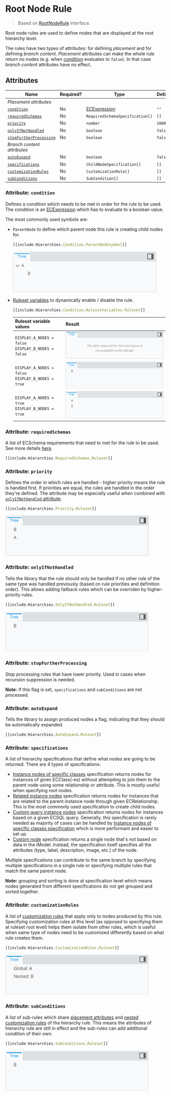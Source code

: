 # Root Node Rule

> Based on [RootNodeRule]($presentation-common) interface.

Root node rules are used to define nodes that are displayed at the root hierarchy level.

The rules have two types of attributes: for defining *placement* and for defining *branch content*. *Placement* attributes can make the whole rule return no nodes (e.g. when [condition](#attribute-condition) evaluates to `false`). In that case *branch content* attributes have no effect.

## Attributes

| Name                                                        | Required? | Type                                              | Default |
| ----------------------------------------------------------- | --------- | ------------------------------------------------- | ------- |
| *Placement attributes*                                      |
| [`condition`](#attribute-condition)                         | No        | [ECExpression](./ECExpressions.md#rule-condition) | `""`    |
| [`requiredSchemas`](#attribute-requiredschemas)             | No        | `RequiredSchemaSpecification[]`                   | `[]`    |
| [`priority`](#attribute-priority)                           | No        | `number`                                          | `1000`  |
| [`onlyIfNotHandled`](#attribute-onlyifnothandled)           | No        | `boolean`                                         | `false` |
| [`stopFurtherProcessing`](#attribute-stopfurtherprocessing) | No        | `boolean`                                         | `false` |
| *Branch content attributes*                                 |
| [`autoExpand`](#attribute-autoexpand)                       | No        | `boolean`                                         | `false` |
| [`specifications`](#attribute-specifications)               | No        | `ChildNodeSpecification[]`                        | `[]`    |
| [`customizationRules`](#attribute-customizationrules)       | No        | `CustomizationRule[]`                             | `[]`    |
| [`subConditions`](#attribute-subconditions)                 | No        | `SubCondition[]`                                  | `[]`    |

### Attribute: `condition`

Defines a condition which needs to be met in order for the rule to be used. The condition is an [ECExpression](./ECExpressions.md#rule-condition) which has to evaluate to a boolean value.

The most commonly used symbols are:

- `ParentNode` to define which parent node this rule is creating child nodes for.

  ```ts
  [[include:Hierarchies.Condition.ParentNodeSymbol]]
  ```

  ![Example of using ParentNode symbol in rule condition](./media/hierarchy-with-parentnode-symbol-in-condition.png)

- [Ruleset variables](../Advanced/RulesetVariables.md#using-variables-in-rule-condition) to  dynamically enable / disable the rule.

  ```ts
  [[include:Hierarchies.Condition.RulesetVariables.Ruleset]]
  ```

  | Ruleset variable values                                  | Result                                                                                                                           |
  | -------------------------------------------------------- | -------------------------------------------------------------------------------------------------------------------------------- |
  | `DISPLAY_A_NODES = false`<br />`DISPLAY_B_NODES = false` | ![Example of using ruleset variables in rule condition](./media/hierarchy-with-ruleset-variables-in-condition-none-set.png)      |
  | `DISPLAY_A_NODES = false`<br />`DISPLAY_B_NODES = true`  | ![Example of using ruleset variables in rule condition](./media/hierarchy-with-ruleset-variables-in-condition-partially-set.png) |
  | `DISPLAY_A_NODES = true`<br />`DISPLAY_B_NODES = true`   | ![Example of using ruleset variables in rule condition](./media/hierarchy-with-ruleset-variables-in-condition-all-set.png)       |

### Attribute: `requiredSchemas`

A list of ECSchema requirements that need to met for the rule to be used. See more details [here](../Advanced/SchemaRequirements.md).

```ts
[[include:Hierarchies.RequiredSchemas.Ruleset]]
```

### Attribute: `priority`

Defines the order in which rules are handled - higher priority means the rule is handled first. If priorities are equal, the rules are handled in the order they're defined. The attribute may be especially useful when combined with [`onlyIfNotHandled` attribute](#attribute-onlyifnothandled).

```ts
[[include:Hierarchies.Priority.Ruleset]]
```

![Example of using priority attribute](./media/hierarchy-with-priority-attribute.png)

### Attribute: `onlyIfNotHandled`

Tells the library that the rule should only be handled if no other rule of the same type was handled previously (based on rule priorities and definition order). This allows adding fallback rules which can be overriden by higher-priority rules.

```ts
[[include:Hierarchies.OnlyIfNotHandled.Ruleset]]
```

![Example of using onlyIfNotHandled attribute](./media/hierarchy-with-onlyifnothandled-attribute.png)

### Attribute: `stopFurtherProcessing`

Stop processing rules that have lower priority. Used in cases when recursion suppression is needed.

**Note:** If this flag is set, `specifications` and `subConditions` are not processed.

### Attribute: `autoExpand`

Tells the library to assign produced nodes a flag, indicating that they should be automatically expanded.

```ts
[[include:Hierarchies.AutoExpand.Ruleset]]
```

### Attribute: `specifications`

A list of hierarchy specifications that define what nodes are going to be returned. There are 4 types of specifications:

- [Instance nodes of specific classes](./InstanceNodesOfSpecificClasses.md) specification returns nodes for instances of given ECClass(-es) without attempting to join them to the parent node using some relationship or attribute. This is mostly useful when specifying root nodes.
- [Related instance nodes](./RelatedInstanceNodes.md) specification returns nodes for instances that are related to the parent instance node through given ECRelationship. This is the most commonly used specification to create child nodes.
- [Custom query instance nodes](./CustomQueryInstanceNodes.md) specification returns nodes for instances based on a given ECSQL query. Generally, this specification is rarely needed as majority of cases can be handled by [Instance nodes of specific classes specification](./InstanceNodesOfSpecificClasses.md) which is more performant and easier to set up.
- [Custom node](./CustomNode.md) specification returns a single node that's not based on data in the iModel. Instead, the specification itself specifies all the attributes (type, label, description, image, etc.) of the node.

Multiple specifications can contribute to the same branch by specifying multiple specifications in a single rule or specifying multiple rules that match the same parent node.

**Note:** grouping and sorting is done at specification level which means nodes generated from different specifications do not get grouped and sorted together.

### Attribute: `customizationRules`

A list of [customization rules](./index.md#hierarchy-customization) that apply only to nodes produced by this rule. Specifying customization rules at this level (as opposed to specifying them at ruleset root level) helps them isolate from other rules, which is useful when same type of nodes need to be customized differently based on what rule creates them.

```ts
[[include:Hierarchies.CustomizationRules.Ruleset]]
```

![Example of using customizationRules attribute](./media/hierarchy-with-customizationrules-attribute.png)

### Attribute: `subConditions`

A list of sub-rules which share [placement attributes](#placement-attributes) and [nested customization rules](#attribute-customizationrules) of the hierarchy rule. This means the attributes of hierarchy rule are still in effect and the sub-rules can add additional condition of their own.

```ts
[[include:Hierarchies.SubConditions.Ruleset]]
```

![Example of using subConditions attribute](./media/hierarchy-with-subconditions-attribute.png)
